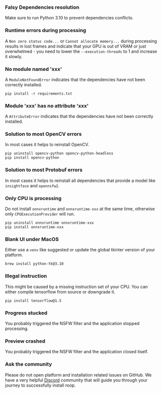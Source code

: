 ### Falsy Dependencies resolution

Make sure to run Python 3.10 to prevent dependencies conflicts.

### Runtime errors during processing

A `Non zero status code...` or `Cannot allocate memory...` during processing results in lost frames and indicate that your GPU is out of VRAM or just overwhelmed - you need to lower the `--execution-threads` to 1 and increase it slowly.

### No module named 'xxx'

A `ModuleNotFoundError` indicates that the dependencies have not been correctly installed.

```
pip install -r requirements.txt
```

### Module 'xxx' has no attribute 'xxx'

A `AttributeError` indicates that the dependencies have not been correctly installed.

### Solution to most OpenCV errors

In most cases it helps to reinstall OpenCV.

```
pip uninstall opencv-python opencv-python-headless
pip install opencv-python
```

### Solution to most Protobuf errors

In most cases it helps to reinstall all dependencies that provide a model like `insightface` and `opennsfw2`.

### Only CPU is processing

Do not install `onnxruntime` and `onnxruntime-xxx` at the same time, otherwise only `CPUExecutionProvider` will run.

```
pip uninstall onnxruntime onnxruntime-xxx
pip install onnxruntime-xxx
```

### Blank UI under MacOS

Either use a `venv` like suggested or update the global tkinter version of your platform.

```
brew install python-tk@3.10
```

### Illegal instruction

This might be caused by a missing instruction set of your CPU. You can either compile tensorflow from source or downgrade it.

```
pip install tensorflow@1.5
```

### Progress stucked

You probably triggered the NSFW filter and the application stopped processing.

### Preview crashed

You probably triggered the NSFW filter and the application closed itself.

### Ask the community

Please do not open platform and installation related issues on GitHub. We have a very helpful [Discord](https://discord.gg/Y9p4ZQ2sB9) community that will guide you through your journey to successfully install roop.